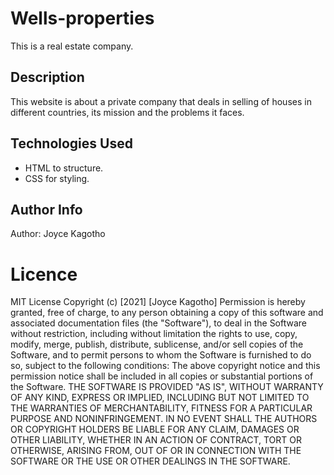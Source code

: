 # Wells-properties
This is a real estate company.

## Description
This website is about a private company that deals in selling of houses in different countries, its mission and the problems it faces.

## Technologies Used
* HTML to structure.
* CSS for styling.

## Author Info
Author: Joyce Kagotho

# Licence
MIT License
Copyright (c) [2021] [Joyce Kagotho]
Permission is hereby granted, free of charge, to any person obtaining a copy of this software and associated documentation files (the "Software"), to deal in the Software without restriction, including without limitation the rights to use, copy, modify, merge, publish, distribute, sublicense, and/or sell copies of the Software, and to permit persons to whom the Software is furnished to do so, subject to the following conditions:
The above copyright notice and this permission notice shall be included in all copies or substantial portions of the Software.
THE SOFTWARE IS PROVIDED "AS IS", WITHOUT WARRANTY OF ANY KIND, EXPRESS OR IMPLIED, INCLUDING BUT NOT LIMITED TO THE WARRANTIES OF MERCHANTABILITY, FITNESS FOR A PARTICULAR PURPOSE AND NONINFRINGEMENT. IN NO EVENT SHALL THE AUTHORS OR COPYRIGHT HOLDERS BE LIABLE FOR ANY CLAIM, DAMAGES OR OTHER LIABILITY, WHETHER IN AN ACTION OF CONTRACT, TORT OR OTHERWISE, ARISING FROM, OUT OF OR IN CONNECTION WITH THE SOFTWARE OR THE USE OR OTHER DEALINGS IN THE SOFTWARE.